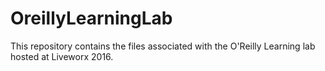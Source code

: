 # OreillyLearningLab

This repository contains the files associated with the O'Reilly Learning lab hosted at Liveworx 2016. 
